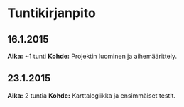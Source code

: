 # Tuntikirjanpito

## 16.1.2015

**Aika:** ~1 tunti
**Kohde:** Projektin luominen ja aihemäärittely.

## 23.1.2015
**Aika:** 2 tuntia
**Kohde:** Karttalogiikka ja ensimmäiset testit.
